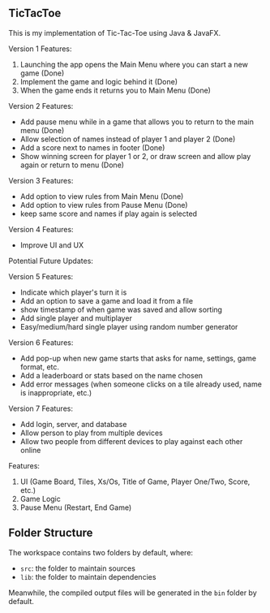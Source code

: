 ## TicTacToe

This is my implementation of Tic-Tac-Toe using Java & JavaFX. 

Version 1 Features:
1. Launching the app opens the Main Menu where you can start a new game (Done)
2. Implement the game and logic behind it (Done)
3. When the game ends it returns you to Main Menu (Done)

Version 2 Features:
- Add pause menu while in a game that allows you to return to the main menu (Done)
- Allow selection of names instead of player 1 and player 2 (Done)
- Add a score next to names in footer (Done)
- Show winning screen for player 1 or 2, or draw screen and allow play again or return to menu (Done)

Version 3 Features:
- Add option to view rules from Main Menu (Done)
- Add option to view rules from Pause Menu (Done)
- keep same score and names if play again is selected

Version 4 Features:
- Improve UI and UX

Potential Future Updates:

Version 5 Features:
- Indicate which player's turn it is
- Add an option to save a game and load it from a file
- show timestamp of when game was saved and allow sorting
- Add single player and multiplayer
- Easy/medium/hard single player using random number generator

Version 6 Features:
- Add pop-up when new game starts that asks for name, settings, game format, etc.
- Add a leaderboard or stats based on the name chosen
- Add error messages (when someone clicks on a tile already used, name is inappropriate, etc.)

Version 7 Features:
- Add login, server, and database
- Allow person to play from multiple devices
- Allow two people from different devices to play against each other online

Features:
1. UI (Game Board, Tiles, Xs/Os, Title of Game, Player One/Two, Score, etc.)
2. Game Logic
2. Pause Menu (Restart, End Game)

## Folder Structure

The workspace contains two folders by default, where:

- `src`: the folder to maintain sources
- `lib`: the folder to maintain dependencies

Meanwhile, the compiled output files will be generated in the `bin` folder by default.